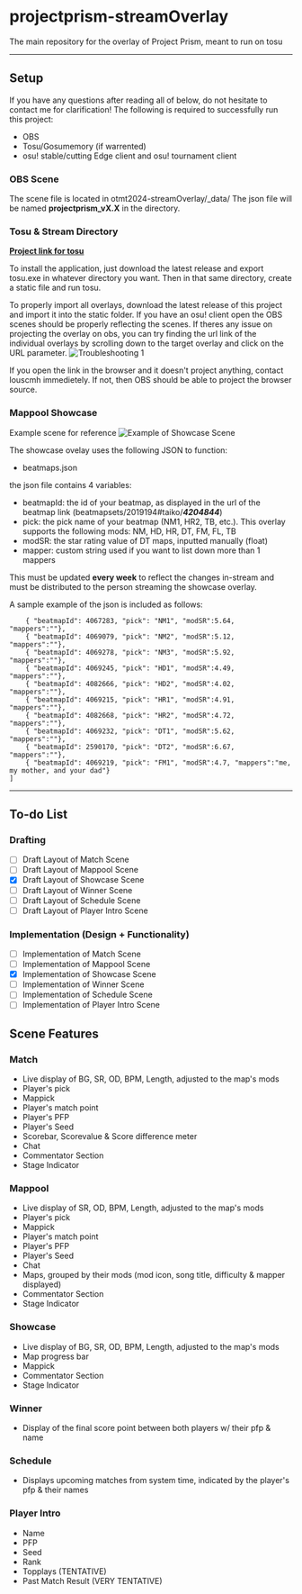 # projectprism-streamOverlay
The main repository for the overlay of Project Prism, meant to run on tosu
___
## Setup

If you have any questions after reading all of below, do not hesitate to contact me for clarification! The following is required to successfully run this project:
- OBS
- Tosu/Gosumemory (if warrented)
- osu! stable/cutting Edge client and osu! tournament client

### OBS Scene
The scene file is located in otmt2024-streamOverlay/_data/
The json file will be named **projectprism_vX.X** in the directory.

### Tosu & Stream Directory
**[Project link for tosu](https://github.com/KotRikD/tosu#readme)**

To install the application, just download the latest release and export tosu.exe in whatever directory you want. Then in that same directory, create a static file and run tosu.

To properly import all overlays, download the latest release of this project and import it into the static folder. If you have an osu! client open the OBS scenes should be properly reflecting the scenes. If theres any issue on projecting the overlay on obs, you can try finding the url link of the individual overlays by scrolling down to the target overlay and click on the URL parameter.
![Troubleshooting 1](https://cdn.discordapp.com/attachments/793324125723820086/1236153225892069376/image.png?ex=6636f8e7&is=6635a767&hm=c40919ab0206d5c8f31594228ee5c7dbd23d6d8a98e95b8fc0fc0b9e035e4a38&)

If you open the link in the browser and it doesn't project anything, contact louscmh immedietely. If not, then OBS should be able to project the browser source.

### Mappool Showcase
Example scene for reference
![Example of Showcase Scene](https://cdn.discordapp.com/attachments/793324125723820086/1236058474224423083/image.png?ex=6636a0a9&is=66354f29&hm=3dbf545782e0985d38cac4563afcccf32368444eebcad2206afc5222230551c1&)

The showcase ovelay uses the following JSON to function:
- beatmaps.json

the json file contains 4 variables:
- beatmapId: the id of your beatmap, as displayed in the url of the beatmap link (beatmapsets/2019194#taiko/***4204844***)
- pick: the pick name of your beatmap (NM1, HR2, TB, etc.). This overlay supports the following mods: NM, HD, HR, DT, FM, FL, TB
- modSR: the star rating value of DT maps, inputted manually (float)
- mapper: custom string used if you want to list down more than 1 mappers

This must be updated **every week** to reflect the changes in-stream and must be distributed to the person streaming the showcase overlay.

A sample example of the json is included as follows:
```[
    { "beatmapId": 4067283, "pick": "NM1", "modSR":5.64, "mappers":""},
    { "beatmapId": 4069079, "pick": "NM2", "modSR":5.12, "mappers":""},
    { "beatmapId": 4069278, "pick": "NM3", "modSR":5.92, "mappers":""},
    { "beatmapId": 4069245, "pick": "HD1", "modSR":4.49, "mappers":""},
    { "beatmapId": 4082666, "pick": "HD2", "modSR":4.02, "mappers":""},
    { "beatmapId": 4069215, "pick": "HR1", "modSR":4.91, "mappers":""},
    { "beatmapId": 4082668, "pick": "HR2", "modSR":4.72, "mappers":""},
    { "beatmapId": 4069232, "pick": "DT1", "modSR":5.62, "mappers":""},
    { "beatmapId": 2590170, "pick": "DT2", "modSR":6.67, "mappers":""},
    { "beatmapId": 4069219, "pick": "FM1", "modSR":4.7, "mappers":"me, my mother, and your dad"}
]
```
___
## To-do List

### Drafting
- [ ] Draft Layout of Match Scene
- [ ] Draft Layout of Mappool Scene
- [X] Draft Layout of Showcase Scene
- [ ] Draft Layout of Winner Scene
- [ ] Draft Layout of Schedule Scene
- [ ] Draft Layout of Player Intro Scene
### Implementation (Design + Functionality)
- [ ] Implementation of Match Scene
- [ ] Implementation of Mappool Scene
- [x] Implementation of Showcase Scene
- [ ] Implementation of Winner Scene
- [ ] Implementation of Schedule Scene
- [ ] Implementation of Player Intro Scene

## Scene Features

### Match
- Live display of BG, SR, OD, BPM, Length, adjusted to the map's mods
- Player's pick
- Mappick
- Player's match point
- Player's PFP
- Player's Seed
- Scorebar, Scorevalue & Score difference meter
- Chat
- Commentator Section
- Stage Indicator

### Mappool
- Live display of SR, OD, BPM, Length, adjusted to the map's mods
- Player's pick
- Mappick
- Player's match point
- Player's PFP
- Player's Seed
- Chat
- Maps, grouped by their mods (mod icon, song title, difficulty & mapper displayed)
- Commentator Section
- Stage Indicator

### Showcase
- Live display of BG, SR, OD, BPM, Length, adjusted to the map's mods
- Map progress bar
- Mappick
- Commentator Section
- Stage Indicator

### Winner
- Display of the final score point between both players w/ their pfp & name

### Schedule
- Displays upcoming matches from system time, indicated by the player's pfp & their names

### Player Intro
- Name
- PFP
- Seed
- Rank
- Topplays (TENTATIVE)
- Past Match Result (VERY TENTATIVE)
